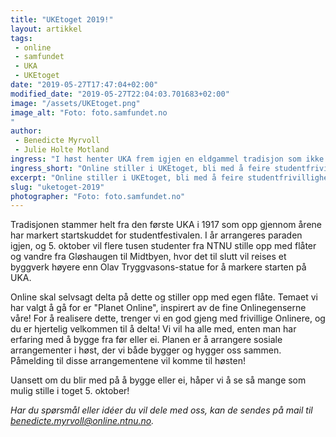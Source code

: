 ```yaml
---
title: "UKEtoget 2019!"
layout: artikkel
tags: 
 - online
 - samfundet
 - UKA
 - UKEtoget
date: "2019-05-27T17:47:04+02:00"
modified_date: "2019-05-27T22:04:03.701683+02:00"
image: "/assets/UKEtoget.png"
image_alt: "Foto: foto.samfundet.no 
"
author:
 - Benedicte Myrvoll
 - Julie Holte Motland
ingress: "I høst henter UKA frem igjen en eldgammel tradisjon som ikke har vært å se i Trondheims gater siden 2001. Det er selve UKE-toget! Dette er en begivenhet du ikke vil gå glipp av."
ingress_short: "Online stiller i UKEtoget, bli med å feire studentfrivilligheten og UKA!"
excerpt: "Online stiller i UKEtoget, bli med å feire studentfrivilligheten og UKA!"
slug: "uketoget-2019"
photographer: "Foto: foto.samfundet.no"
---
```

Tradisjonen stammer helt fra den første UKA i 1917 som opp gjennom årene har markert startskuddet for studentfestivalen. I år arrangeres paraden igjen, og 5. oktober vil flere tusen studenter fra NTNU stille opp med flåter og vandre fra Gløshaugen til Midtbyen, hvor det til slutt vil reises et byggverk høyere enn Olav Tryggvasons-statue for å markere starten på UKA. 

Online skal selvsagt delta på dette og stiller opp med egen flåte. Temaet vi har valgt å gå for er "Planet Online", inspirert av de fine Onlinegenserne våre! For å realisere dette, trenger vi en god gjeng med frivillige Onlinere, og du er hjertelig velkommen til å delta! Vi vil ha alle med, enten man har erfaring med å bygge fra før eller ei. Planen er å arrangere sosiale arrangementer i høst, der vi både bygger og hygger oss sammen. Påmelding til disse arrangementene vil komme til høsten! 

Uansett om du blir med på å bygge eller ei, håper vi å se så mange som mulig stille i toget 5. oktober! 

*Har du spørsmål eller idéer du vil dele med oss, kan de sendes på mail til benedicte.myrvoll@online.ntnu.no.*